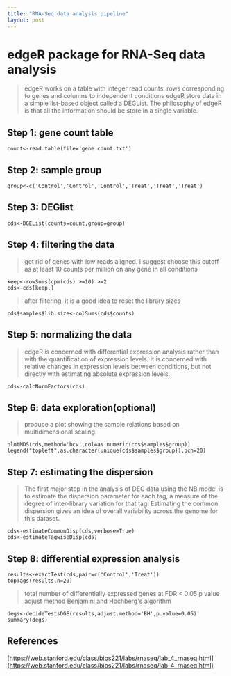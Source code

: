 ```yaml
---
title: "RNA-Seq data analysis pipeline"
layout: post
---
```


# edgeR package for RNA-Seq data analysis


> edgeR works on a table with integer read counts.
rows corresponding to genes and columns to independent conditions
edgeR store data in a simple list-based object called a DEGList.
The philosophy of edgeR is that all the information should be store in a single variable.


## Step 1: gene count table

	count<-read.table(file='gene.count.txt')

## Step 2: sample group


	group<-c('Control','Control','Control','Treat','Treat','Treat')


## Step 3: DEGlist  


	cds<-DGEList(counts=count,group=group)


## Step 4: filtering the data

> get rid of genes with low reads aligned. 
I suggest choose this cutoff as at least 10 counts per million on any gene in all conditions


	keep<-rowSums(cpm(cds) >=10) >=2
	cds<-cds[keep,]


> after filtering, it is a good idea to reset the library sizes


	cds$samples$lib.size<-colSums(cds$counts)

## Step 5: normalizing the data

> edgeR is concerned with differential expression analysis rather than with the quantification of expression levels. It is concerned with relative changes in expression levels between conditions, but not directly with estimating absolute expression levels.


	cds<-calcNormFactors(cds)

## Step 6: data exploration(optional)

> produce a plot showing the sample relations based on multidimensional scaling.


	plotMDS(cds,method='bcv',col=as.numeric(cds$samples$group))
	legend("topleft",as.character(unique(cds$samples$group)),pch=20)


## Step 7: estimating the dispersion

> The first major step in the analysis of DEG data using the NB model is to estimate the dispersion parameter for each tag, a measure of the degree of inter-library variation for that tag. Estimating the common dispersion gives an idea of overall variability across the genome for this dataset.


	cds<-estimateCommonDisp(cds,verbose=True)
	cds<-estimateTagwiseDisp(cds)


## Step 8: differential expression analysis


	results<-exactTest(cds,pair=c('Control','Treat'))
	topTags(results,n=20)


> total number of differentially expressed genes at FDR < 0.05 
p value adjust method Benjamini and Hochberg's algorithm


	degs<-decideTestsDGE(results,adjust.method='BH',p.value=0.05)
	summary(degs)






## References

[https://web.stanford.edu/class/bios221/labs/rnaseq/lab_4_rnaseq.html](https://web.stanford.edu/class/bios221/labs/rnaseq/lab_4_rnaseq.html)
